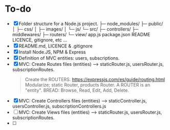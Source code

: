 # To-do

- [x] Folder structure for a Node.js project.
      ├─ node_modules/
      ├─ public/
      │ ├─ css/
      │ ├─ images/
      │ └─ js/
      └─ src/
      ├─ controllers/
      ├─ middlewares/
      ├─ routers/
      └─ view/
      app.js
      package.json
      README
      LICENCE, gitignore, etc ...
- [x] README.md, LICENCE & .gitignore
- [x] Install Node.JS, NPM & Express
- [x] Definition of MVC entities: users, subscriptions.
- [x] MVC: Create Routes files (entities) --> staticRouter.js, usersRouter.js, subscriptionRoutes.
  > Create the ROUTERS. https://expressjs.com/es/guide/routing.html
  > Modularize; static Router, products Router.
  > A ROUTER is an "entity". BREAD: Browse, Read, Edit, Add, Delete.
- [x] MVC: Create Controllers files (entities) --> staticController.js, usersController.js, subscriptionControllers.js
- [ ] MVC: Create Views files (entities) --> staticRouter.js, usersRouter.js, subscriptionRoutes.
- [ ]
